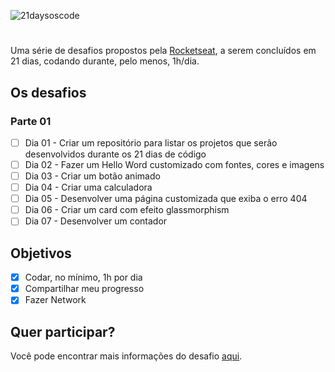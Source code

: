![21daysoscode](https://user-images.githubusercontent.com/46784384/189349604-ae7a87a7-a1a2-4518-ba11-69badc27c634.svg)



#

Uma série de desafios propostos pela [Rocketseat](www.rocketseat.com.br), a serem concluídos em 21 dias, codando durante, pelo menos, 1h/dia.

## Os desafios

### Parte 01

- [ ] Dia 01 - Criar um repositório para listar os projetos que serão desenvolvidos durante os 21 dias de código
- [ ] Dia 02 - Fazer um Hello Word customizado com fontes, cores e imagens
- [ ] Dia 03 - Criar um botão animado
- [ ] Dia 04 - Criar uma calculadora
- [ ] Dia 05 - Desenvolver uma página customizada que exiba o erro 404
- [ ] Dia 06 - Criar um card com efeito glassmorphism
- [ ] Dia 07 - Desenvolver um contador

## Objetivos

- [x] Codar, no mínimo, 1h por dia
- [x] Compartilhar meu progresso
- [x] Fazer Network

## Quer participar?

Você pode encontrar mais informações do desafio [aqui](https://www.instagram.com/p/ChTBg1BpLGU/).
